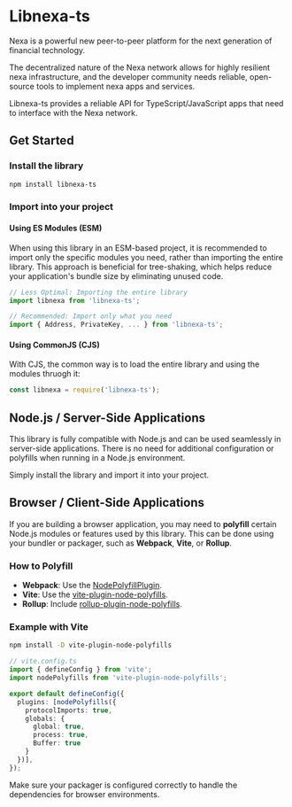 # Libnexa-ts

Nexa is a powerful new peer-to-peer platform for the next generation of financial technology.

The decentralized nature of the Nexa network allows for highly resilient nexa infrastructure, and the developer community needs reliable, open-source tools to implement nexa apps and services.

Libnexa-ts provides a reliable API for TypeScript/JavaScript apps that need to interface with the Nexa network.

## Get Started

### Install the library

```sh
npm install libnexa-ts
```

### Import into your project

#### Using ES Modules (ESM)

When using this library in an ESM-based project, it is recommended to import only the specific modules you need, rather than importing the entire library. This approach is beneficial for tree-shaking, which helps reduce your application's bundle size by eliminating unused code.

```ts
// Less Optimal: Importing the entire library
import libnexa from 'libnexa-ts';

// Recommended: Import only what you need
import { Address, PrivateKey, ... } from 'libnexa-ts';
```

#### Using CommonJS (CJS)

With CJS, the common way is to load the entire library and using the modules thruogh it:

```ts
const libnexa = require('libnexa-ts');
```

## Node.js / Server-Side Applications

This library is fully compatible with Node.js and can be used seamlessly in server-side applications. There is no need for additional configuration or polyfills when running in a Node.js environment.

Simply install the library and import it into your project.


## Browser / Client-Side Applications

If you are building a browser application, you may need to **polyfill** certain Node.js modules or features used by this library. This can be done using your bundler or packager, such as **Webpack**, **Vite**, or **Rollup**.

### How to Polyfill

- **Webpack**: Use the [NodePolyfillPlugin](https://github.com/Richienb/node-polyfill-webpack-plugin).
- **Vite**: Use the [vite-plugin-node-polyfills](https://github.com/vitejs/vite-plugin-node-polyfills).
- **Rollup**: Include [rollup-plugin-node-polyfills](https://github.com/ionic-team/rollup-plugin-node-polyfills).

### Example with Vite

```bash
npm install -D vite-plugin-node-polyfills
```

```ts
// vite.config.ts
import { defineConfig } from 'vite';
import nodePolyfills from 'vite-plugin-node-polyfills';

export default defineConfig({
  plugins: [nodePolyfills({
    protocolImports: true,
    globals: {
      global: true,
      process: true,
      Buffer: true
    }
  })],
});
```

Make sure your packager is configured correctly to handle the dependencies for browser environments.